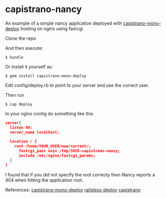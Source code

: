 capistrano-nancy
================

An example of a simple nancy application deployed with [capistrano-mono-deploy](https://github.com/antonydenyer/capistrano-mono-deploy) hosting on nginx using fastcgi

Clone the repo

And then execute:

    $ bundle

Or install it yourself as:

    $ gem install capistrano-mono-deploy
    
Edit config/deploy.rb to point to your server and use the correct user. 

Then run 

    $ cap deploy
    
In your nginx config do something like this

```json
server{
  listen 80;
  server_name localhost;
  
  location / {
    root /home/YOUR_USER/www/current/;
	  fastcgi_pass unix:/tmp/SOCK-capistrano-nancy;
	  include /etc/nginx/fastcgi_params;
  }
}
```
I found that if you did not specify the root correcty then Nancy reports a 404 when hitting the application root.

References:
[capistrano-mono-deploy](https://github.com/antonydenyer/capistrano-mono-deploy)
[railsless-deploy](https://github.com/leehambley/railsless-deploy/)
[capistrano](https://github.com/capistrano/capistrano/wiki)